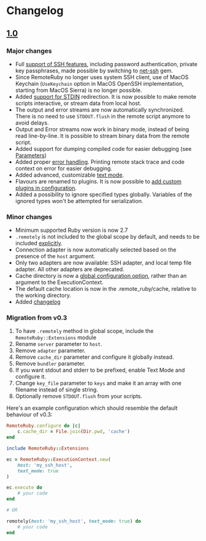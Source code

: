 # Changelog

## [1.0](https://github.com/Nu-hin/remote_ruby/releases/tag/v1.0)

### Major changes

* Full [support of SSH features](README.md#ssh-parameters), including password authentication, private key passphrases, made possible by switching to [net-ssh](https://github.com/net-ssh/net-ssh) gem.
* Since RemoteRuby no longer uses system SSH client, use of MacOS Keychain (`UseKeychain` option in MacOS OpenSSH implementation, starting from MacOS Sierra) is no longer possible.
* Added [support for STDIN](README.md#input) redirection. It is now possible to make remote scripts interactive, or stream data from local host.
* The output and error streams are now automatically synchronized. There is no need to use `STDOUT.flush` in the remote script anymore to avoid delays.
* Output and Error streams now work in binary mode, instead of being read line-by-line. It is possible to stream binary data from the remote script.
* Added support for dumping compiled code for easier debugging (see [Parameters](README.md#parameters))
* Added proper [error handling](README.md#error-handling). Printing remote stack trace and code context on error for easier debugging.
* Added advanced, customizable [text mode](README.md#text-mode).
* Flavours are renamed to plugins. It is now possible to [add custom plugins in configuration](README.md#plugins).
* Added a possibility to ignore specified types globally. Variables of the ignored types won't be attempted for serialization.

### Minor changes

* Minimum supported Ruby version is now 2.7
* `.remotely` is not included to the global scope by default, and needs to be included [explicitly](README.md#basic-usage).
* Connection adapter is now automatically selected based on the presence of the `host` argument.
* Only two adapters are now available: SSH adapter, and local temp file adapter. All other adapters are deprecated.
* Cache directory is now a [global configuration option](README.md#configuration), rather than an argument to the ExecutionContext.
* The default cache location is now in the .remote_ruby/cache, relative to the working directory.
* Added [changelog](#CHANGELOG.md)

### Migration from v0.3

1. To have `.remotely` method in global scope, include the `RemoteRuby::Extensions` module
2. Rename `server` parameter to `host`.
3. Remove `adapter` parameter.
4. Remove `cache_dir` parameter and configure it globally instead.
5. Remove `bundler` parameter.
6. If you want stdout and stderr to be prefixed, enable Text Mode and configure it.
7. Change `key_file` parameter to `keys` and make it an array with one filename instead of single string.
8. Optionally remove `STDOUT.flush` from your scripts.

Here's an example configuration which should resemble the default behaviour of v0.3:

```ruby
RemoteRuby.configure do |c|
    c.cache_dir = File.join(Dir.pwd, 'cache')
end

include RemoteRuby::Extensions

ec = RemoteRuby::ExecutionContext.new(
    host: 'my_ssh_host',
    text_mode: true
)

ec.execute do
    # your code
end

# OR

remotely(host: 'my_ssh_host', text_mode: true) do
    # your code
end

```
